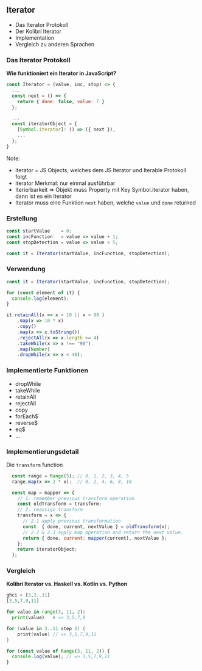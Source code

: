 ## Iterator
- Das Iterator Protokoll
- Der Kolibri Iterator
- Implementation
- Vergleich zu anderen Sprachen




### Das Iterator Protokoll
__Wie funktioniert ein Iterator in JavaScript?__
```js [8-9|3-5|1-12]
const Iterator = (value, inc, stop) => {
  ...
  const next = () => {
    return { done: false, value: 7 }
  };

  ...
  const iteratorObject = {
    [Symbol.iterator]: () => ({ next }),
    ...
  };
}
```

Note:
- iterator = JS Objects, welches dem JS Iterator und Iterable Protokoll folgt
- iterator Merkmal: nur einmal ausführbar
- Iterierbarkeit => Objekt muss Property mit Key Symbol.iterator haben, dann ist es ein Iterator
- Iterator muss eine Funktion `next` haben, welche `value` und `done` returned



### Erstellung
```js [1|2|3|5]
const startValue    = 0;
const incFunction   = value => value + 1;
const stopDetection = value => value < 5;

const it = Iterator(startValue, incFunction, stopDetection);
```



### Verwendung
```js [3-4|7-14]
const it = Iterator(startValue, incFunction, stopDetection);

for (const element of it) {
  console.log(element);
}

it.retainAll(x => x < 10 || x > 90 )
    .map(x => 10 * x)
    .copy()
    .map(x => x.toString())
    .rejectAll(x => x.length >= 4)
    .takeWhile(x => x !== "90")
    .map(Number)
    .dropWhile(x => x < 40);
```



### Implementierte Funktionen
- dropWhile
- takeWhile
- retainAll
- rejectAll
- copy
- forEach$
- reverse$
- eq$
- ...



### Implementierungsdetail
Die `transform` function
```js [1-2|4|4-15] 
  const range = Range(5); // 0, 1, 2, 3, 4, 5
  range.map(x => 2 * x);  // 0, 2, 4, 6, 8, 10

  const map = mapper => {
    // 1. remember previous transform operation
    const oldTransform = transform;
    // 2. reassign transform
    transform = x => {
      // 2.1 apply previous transformation
      const  { done, current, nextValue } = oldTransform(x);
      // 2.2 & 2.3 apply map operation and return the next value.
      return { done, current: mapper(current), nextValue };
    };
    return iteratorObject;
  };
```



### Vergleich
__Kolibri Iterator vs. Haskell vs. Kotlin vs. Python__
```haskell
ghci > [3,2..11]
[3,5,7,9,11]
```
```python
for value in range(3, 11, 2):
  print(value)   # => 3,5,7,9
```
```kotlin
for (value in 3..11 step 2) {
    print(value) // => 3,5,7,9,11
}
```
```js
for (const value of Range(3, 11, 2)) {
  console.log(value); // => 3,5,7,9,11
}
```